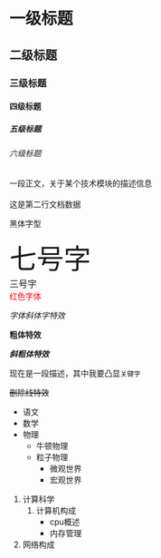 # 一级标题
## 二级标题
### 三级标题
#### 四级标题
##### 五级标题
###### 六级标题

一段正文，关于某个技术模块的描述信息<br><br>
这是第二行文档数据

<font face="黑体">黑体字型</font>

<font size=7>七号字</font><br>
<font size=3>三号字</font><br>
<font color=#FF000>红色字体</font><br>

*字体斜体字特效*

**粗体特效**

***斜粗体特效***

现在是一段描述，其中我要凸显`关键字`

~~删除线特效~~

* 语文
* 数学
* 物理
	* 牛顿物理
	* 粒子物理
		* 微观世界
		* 宏观世界
1. 计算科学
	1. 计算机构成
		* cpu概述
		* 内存管理
2. 网络构成
